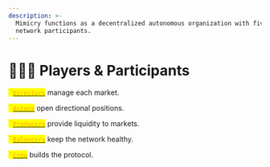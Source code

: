 ```yaml
---
description: >-
  Mimicry functions as a decentralized autonomous organization with five core
  network participants.
---
```


# 🧑🤝🧑 Players & Participants

<mark style="color:orange;">``</mark>[<mark style="color:orange;">`Directors`</mark>](directors-market-sponsors.md) manage each market.

<mark style="color:orange;">``</mark>[<mark style="color:orange;">`Actors`</mark>](actors-traders.md) open directional positions.

<mark style="color:orange;">``</mark>[<mark style="color:orange;">`Producers`</mark>](producers-liquidity-providers.md) provide liquidity to markets.

<mark style="color:orange;">``</mark>[<mark style="color:orange;">`Balancers`</mark>](balancers-keepers.md) keep the network healthy.

<mark style="color:orange;">``</mark>[<mark style="color:orange;">`Crew`</mark>](crew-team.md) builds the protocol.
